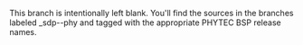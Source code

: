 This branch is intentionally left blank. You'll find the sources in the branches
labeled <processor>_sdp-<version>-phy and tagged with the appropriate PHYTEC BSP release names.
